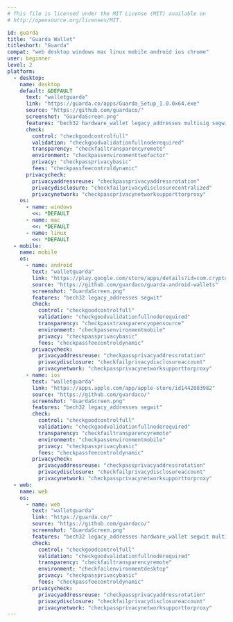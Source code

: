 ```yaml
---
# This file is licensed under the MIT License (MIT) available on
# http://opensource.org/licenses/MIT.

id: guarda
title: "Guarda Wallet"
titleshort: "Guarda"
compat: "web desktop windows mac linux mobile android ios chrome"
user: beginner
level: 2
platform:
  - desktop:
    name: desktop
    default: &DEFAULT
      text: "walletguarda"
      link: "https://guarda.co/apps/Guarda_Setup_1.0.0x64.exe"
      source: "https://github.com/guardaco/"
      screenshot: "GuardaScreen.png"
      features: "bech32 hardware_wallet legacy_addresses multisig segwit"
      check:
        control: "checkgoodcontrolfull"
        validation: "checkgoodvalidationfullnoderequired"
        transparency: "checkfailtransparencyremote"
        environment: "checkpassenvironmenttwofactor"
        privacy: "checkpassprivacybasic"
        fees: "checkpassfeecontroldynamic"
      privacycheck:
        privacyaddressreuse: "checkpassprivacyaddressrotation"
        privacydisclosure: "checkfailprivacydisclosurecentralized"
        privacynetwork: "checkpassprivacynetworksupporttorproxy"
    os:
      - name: windows
        <<: *DEFAULT
      - name: mac
        <<: *DEFAULT
      - name: linux
        <<: *DEFAULT
  - mobile:
    name: mobile
    os:
      - name: android
        text: "walletguarda"
        link: "https://play.google.com/store/apps/details?id=com.crypto.multiwallet"
        source: "https://github.com/guardaco/guarda-android-wallets"
        screenshot: "GuardaScreen.png"
        features: "bech32 legacy_addresses segwit"
        check:
          control: "checkgoodcontrolfull"
          validation: "checkgoodvalidationfullnoderequired"
          transparency: "checkpasstransparencyopensource"
          environment: "checkpassenvironmentmobile"
          privacy: "checkpassprivacybasic"
          fees: "checkpassfeecontroldynamic"
        privacycheck:
          privacyaddressreuse: "checkpassprivacyaddressrotation"
          privacydisclosure: "checkfailprivacydisclosureaccount"
          privacynetwork: "checkpassprivacynetworksupporttorproxy"
      - name: ios
        text: "walletguarda"
        link: "https://apps.apple.com/app/apple-store/id1442083982"
        source: "https://github.com/guardaco/"
        screenshot: "GuardaScreen.png"
        features: "bech32 legacy_addresses segwit"
        check:
          control: "checkgoodcontrolfull"
          validation: "checkgoodvalidationfullnoderequired"
          transparency: "checkfailtransparencyremote"
          environment: "checkpassenvironmentmobile"
          privacy: "checkpassprivacybasic"
          fees: "checkpassfeecontroldynamic"
        privacycheck:
          privacyaddressreuse: "checkpassprivacyaddressrotation"
          privacydisclosure: "checkfailprivacydisclosureaccount"
          privacynetwork: "checkpassprivacynetworksupporttorproxy"
  - web:
    name: web
    os:
      - name: web
        text: "walletguarda"
        link: "https://guarda.co/"
        source: "https://github.com/guardaco/"
        screenshot: "GuardaScreen.png"
        features: "bech32 legacy_addresses hardware_wallet segwit multisig"
        check:
          control: "checkgoodcontrolfull"
          validation: "checkgoodvalidationfullnoderequired"
          transparency: "checkfailtransparencyremote"
          environment: "checkfailenvironmentdesktop"
          privacy: "checkpassprivacybasic"
          fees: "checkpassfeecontroldynamic"
        privacycheck:
          privacyaddressreuse: "checkpassprivacyaddressrotation"
          privacydisclosure: "checkfailprivacydisclosureaccount"
          privacynetwork: "checkpassprivacynetworksupporttorproxy"
---
```

